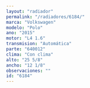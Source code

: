 ```yaml
---
layout: "radiador"
permalink: "/radiadores/6184/"
marca: "Volkswagen"
modelo: "Polo"
ano: "2015"
motor: "L4 1.6"
transmision: "Automática"
parte: "640012"
clima: "Con clima"
alto: "25 5/8"
ancho: "12 1/8"
observaciones: ""
id: "6184"
---
```


